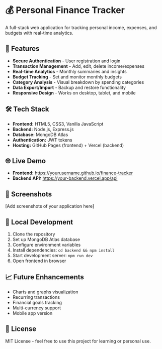 # 💰 Personal Finance Tracker

A full-stack web application for tracking personal income, expenses, and budgets with real-time analytics.

## 🚀 Features

- **Secure Authentication** - User registration and login
- **Transaction Management** - Add, edit, delete income/expenses
- **Real-time Analytics** - Monthly summaries and insights
- **Budget Tracking** - Set and monitor monthly budgets
- **Category Analysis** - Visual breakdown by spending categories
- **Data Export/Import** - Backup and restore functionality
- **Responsive Design** - Works on desktop, tablet, and mobile

## 🛠 Tech Stack

- **Frontend:** HTML5, CSS3, Vanilla JavaScript
- **Backend:** Node.js, Express.js
- **Database:** MongoDB Atlas
- **Authentication:** JWT tokens
- **Hosting:** GitHub Pages (frontend) + Vercel (backend)

## 🌐 Live Demo

- **Frontend:** https://yourusername.github.io/finance-tracker
- **Backend API:** https://your-backend.vercel.app/api

## 📱 Screenshots

[Add screenshots of your application here]

## 🔧 Local Development

1. Clone the repository
2. Set up MongoDB Atlas database
3. Configure environment variables
4. Install dependencies: `cd backend && npm install`
5. Start development server: `npm run dev`
6. Open frontend in browser

## 📈 Future Enhancements

- Charts and graphs visualization
- Recurring transactions
- Financial goals tracking
- Multi-currency support
- Mobile app version

## 📄 License

MIT License - feel free to use this project for learning or personal use.